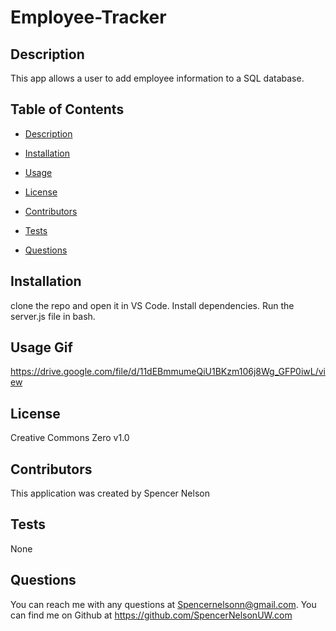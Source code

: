 # Employee-Tracker

## Description
This app allows a user to add employee information to a SQL database.

## Table of Contents
  - [Description](#description)
  - [Installation](#installation)

  - [Usage](#usage)
  - [License](#license)
  - [Contributors](#contributors)
  - [Tests](#tests)
  - [Questions](#questions)

## Installation
clone the repo and open it in VS Code. Install dependencies. Run the server.js file in bash.

## Usage Gif
https://drive.google.com/file/d/11dEBmmumeQiU1BKzm106j8Wg_GFP0iwL/view

## License
Creative Commons Zero v1.0

## Contributors
This application was created by Spencer Nelson

## Tests
None

## Questions
You can reach me with any questions at Spencernelsonn@gmail.com.
You can find me on Github at https://github.com/SpencerNelsonUW.com
